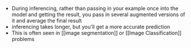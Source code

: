 - During inferencing, rather than passing in your example once into the model and getting the result, you pass in several augmented versions of it and average the final result
- inferencing takes longer, but you'll get a more accurate prediction
- This is often seen in [[image segmentation]] or [[Image Classification]] problems